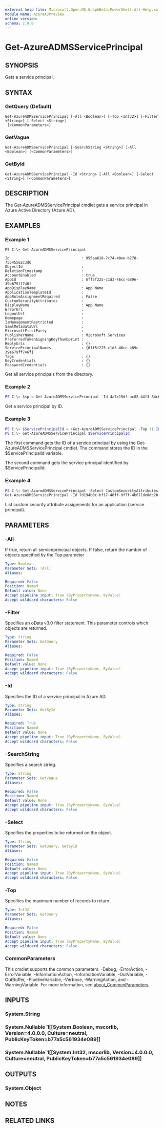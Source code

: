 ```yaml
---
external help file: Microsoft.Open.MS.GraphBeta.PowerShell.dll-Help.xml
Module Name: AzureADPreview
online version:
schema: 2.0.0
---
```


# Get-AzureADMSServicePrincipal

## SYNOPSIS
Gets a service principal.

## SYNTAX

### GetQuery (Default)
```
Get-AzureADMSServicePrincipal [-All <Boolean>] [-Top <Int32>] [-Filter <String>] [-Select <String>]
 [<CommonParameters>]
```

### GetVague
```
Get-AzureADMSServicePrincipal [-SearchString <String>] [-All <Boolean>] [<CommonParameters>]
```

### GetById
```
Get-AzureADMSServicePrincipal -Id <String> [-All <Boolean>] [-Select <String>] [<CommonParameters>]
```

## DESCRIPTION
The Get-AzureADMSServicePrincipal cmdlet gets a service principal in Azure Active Directory (Azure AD).

## EXAMPLES

### Example 1
```
PS C:\> Get-AzureADMSServicePrincipal

Id                                 : 055aa618-7c74-40ee-b278-75545562c3d6
ObjectId                           :
DeletionTimestamp                  :
AccountEnabled                     : true
AppId                              : 6ff5f225-c1d3-46cc-b89e-39e679ff746f
AppDisplayName                     : App Name
ApplicationTemplateId              :
AppRoleAssignmentRequired          : False
CustomSecurityAttributes           :
DisplayName                        : App Name
ErrorUrl                           :
LogoutUrl                          :
Homepage                           :
IsManagementRestricted             :
SamlMetadataUrl                    :
MicrosoftFirstParty                :
PublisherName                      : Microsoft Services
PreferredTokenSigningKeyThumbprint :
ReplyUrls                          : {}
ServicePrincipalNames              : {6ff5f225-c1d3-46cc-b89e-39e679ff746f}
Tags                               : {}
KeyCredentials                     : {}
PasswordCredentials                : {}
```

Get all service principals from the directory.

### Example 2
```powershell
PS C:\> $sp = Get-AzureADMSServicePrincipal -Id 4a7c15df-ac88-44f3-84c6-fd0812701f29
```

Get a service principal by ID.

### Example 3
```powershell
PS C:\> $ServicePrincipalId = (Get-AzureADMSServicePrincipal -Top 1).Id
PS C:\> Get-AzureADMSServicePrincipal $ServicePrincipalId
```

The first command gets the ID of a service principal by using the Get-AzureADMSServicePrincipal cmdlet.
The command stores the ID in the $ServicePrincipalId variable.

The second command gets the service principal identified by $ServicePrincipalId.

### Example 4
```powershell
PS C:\> Get-AzureADMSServicePrincipal -Select CustomSecurityAttributes
Get-AzureADMSServicePrincipal -Id 7d194b0c-bf17-40ff-9f7f-4b671de8dc20  -Select "CustomSecurityAttributes, Id"
```

List custom security attribute assignments for an application (service principal).

## PARAMETERS

### -All
If true, return all serviceprincipal objects.
If false, return the number of objects specified by the Top parameter

```yaml
Type: Boolean
Parameter Sets: (All)
Aliases:

Required: False
Position: Named
Default value: None
Accept pipeline input: True (ByPropertyName, ByValue)
Accept wildcard characters: False
```

### -Filter
Specifies an oData v3.0 filter statement.
This parameter controls which objects are returned.

```yaml
Type: String
Parameter Sets: GetQuery
Aliases:

Required: False
Position: Named
Default value: None
Accept pipeline input: True (ByPropertyName, ByValue)
Accept wildcard characters: False
```

### -Id
Specifies the ID of a service principal in Azure AD.

```yaml
Type: String
Parameter Sets: GetById
Aliases:

Required: True
Position: Named
Default value: None
Accept pipeline input: True (ByPropertyName, ByValue)
Accept wildcard characters: False
```

### -SearchString
Specifies a search string.

```yaml
Type: String
Parameter Sets: GetVague
Aliases:

Required: False
Position: Named
Default value: None
Accept pipeline input: True (ByPropertyName, ByValue)
Accept wildcard characters: False
```

### -Select
Specifies the properties to be returned on the object.

```yaml
Type: String
Parameter Sets: GetQuery, GetById
Aliases:

Required: False
Position: Named
Default value: None
Accept pipeline input: True (ByPropertyName, ByValue)
Accept wildcard characters: False
```

### -Top
Specifies the maximum number of records to return.

```yaml
Type: Int32
Parameter Sets: GetQuery
Aliases:

Required: False
Position: Named
Default value: None
Accept pipeline input: True (ByPropertyName, ByValue)
Accept wildcard characters: False
```

### CommonParameters
This cmdlet supports the common parameters: -Debug, -ErrorAction, -ErrorVariable, -InformationAction, -InformationVariable, -OutVariable, -OutBuffer, -PipelineVariable, -Verbose, -WarningAction, and -WarningVariable. For more information, see [about_CommonParameters](http://go.microsoft.com/fwlink/?LinkID=113216).

## INPUTS

### System.String

### System.Nullable`1[[System.Boolean, mscorlib, Version=4.0.0.0, Culture=neutral, PublicKeyToken=b77a5c561934e089]]

### System.Nullable`1[[System.Int32, mscorlib, Version=4.0.0.0, Culture=neutral, PublicKeyToken=b77a5c561934e089]]

## OUTPUTS

### System.Object
## NOTES

## RELATED LINKS
